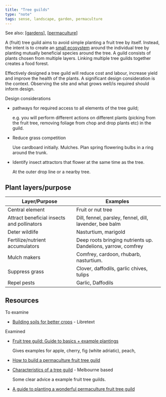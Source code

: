 ```yaml
---
title: "Tree guilds"
type: "note"
tags: sense, landscape, garden, permaculture
---
```


See also: [[gardens]], [[permaculture]]

A (fruit) tree guild aims to avoid simple planting a fruit tree by itself. Instead, the intent is to create an [small ecosystem](https://www.tenthacrefarm.com/how-to-build-a-fruit-tree-guild/#ecosystem) around the individual tree by planting mutually beneficial species around the tree. A guild consists of plants chosen from multiple layers. Linking multiple tree guilds together creates a food forest.

Effectively designed a tree guild will reduce cost and labour, increase yield and improve the health of the plants. A significant design consideration is the context. Observing the site and what grows well/is required should inform design.

Design considerations

- pathways for required access to all elements of the tree guild;

    e.g. you will perform different actions on different plants (picking from the fruit tree, removing foliage from chop and drop plants etc) in the guild.

- Reduce grass competition 

    Use cardboard initially. Mulches. Plan spring flowering bulbs in a ring around the trunk. 

- Identify insect attractors that flower at the same time as the tree.

    At the outer drop line or a nearby tree.

## Plant layers/purpose

| Layer/Purpose | Examples |
| --- | --- |
| Central element | Fruit or nut tree |
| Attract beneficial insects and pollinators | Dill, fennel, parsley, fennel, dill, lavender, bee balm |
| Deter wildlife | Nasturtium, marigold |
| Fertilize/nutrient accumulators | Deep roots bringing nutrients up. Dandelions, yarrow, comfrey |
| Mulch makers | Comfrey, cardoon, rhubarb, nasturtium.|
| Suppress grass | Clover, daffodils, garlic chives, tulips |
| Repel pests | Garlic, Daffodils |



## Resources

To examine

- [Building soils for better crops](https://geo.libretexts.org/Bookshelves/Soil_Science/Building_Soils_for_Better_Crops_-_Ecological_Management_for_Healthy_Soils_4e_(Magdoff_and_van_Es)) - Libretext


Examined

- [Fruit tree guild: Guide to basics + example plantings](https://whyfarmit.com/fruit-tree-guild/)

    Gives examples for apple, cherry, fig (white adriatic), peach,

- [How to build a permaculture fruit tree guild](https://www.tenthacrefarm.com/how-to-build-a-fruit-tree-guild/)
- [Characteristics of a tree guild](https://www.permablitz.net/articles/characteristics-tree-guild/) - Melbourne based

    Some clear advice a example fruit tree guilds.

- [A guide to planting a wonderful permaculture fruit tree guild](https://gardenandhappy.com/fruit-tree-guild/)

[//begin]: # "Autogenerated link references for markdown compatibility"
[gardens]: gardens "Gardens"
[permaculture]: permaculture "Permaculture"
[//end]: # "Autogenerated link references"